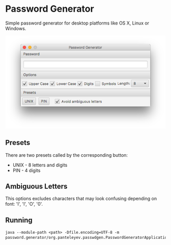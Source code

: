 # Password Generator

Simple password generator for desktop platforms like OS X, Linux or Windows.

![screenshot](docs/screenshot.png)

## Presets

There are two presets called by the corresponding button:

* UNIX - 8 letters and digits
* PIN - 4 digits

## Ambiguous Letters

This options excludes characters that may look confusing depending on font: 'I', 'l', 'O', '0'.

## Running

```
java --module-path <path> -Dfile.encoding=UTF-8 -m password.generator/org.panteleyev.passwdgen.PasswordGeneratorApplication
```
